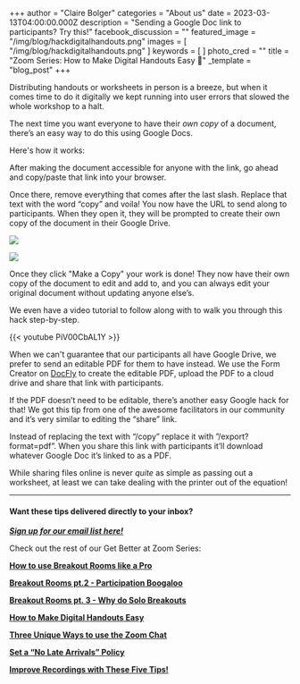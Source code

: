 +++
author = "Claire Bolger"
categories = "About us"
date = 2023-03-13T04:00:00.000Z
description = "Sending a Google Doc link to participants? Try this!"
facebook_discussion = ""
featured_image = "/img/blog/hackdigitalhandouts.png"
images = [ "/img/blog/hackdigitalhandouts.png" ]
keywords = [ ]
photo_cred = ""
title = "Zoom Series: How to Make Digital Handouts Easy 💯"
_template = "blog_post"
+++

Distributing handouts or worksheets in person is a breeze, but when it comes time to do it digitally we kept running into user errors that slowed the whole workshop to a halt.

The next time you want everyone to have their _own copy_ of a document, there’s an easy way to do this using Google Docs.

Here's how it works:

After making the document accessible for anyone with the link, go ahead and copy/paste that link into your browser.

Once there, remove everything that comes after the last slash. Replace that text with the word “copy” and voila! You now have the URL to send along to participants. When they open it, they will be prompted to create their own copy of the document in their Google Drive.

![](/img/blog/digitalhandoutstep1.jpeg)

![](/img/blog/googledocimagecopy.jpeg)

Once they click "Make a Copy" your work is done! They now have their own copy of the document to edit and add to, and you can always edit your original document without updating anyone else’s.

We even have a video tutorial to follow along with to walk you through this hack step-by-step.

{{< youtube PiV00CbAL1Y >}}

When we can't guarantee that our participants all have Google Drive, we prefer to send an editable PDF for them to have instead. We use the Form Creator on [DocFly](https://www.docfly.com/) to create the editable PDF, upload the PDF to a cloud drive and share that link with participants.

If the PDF doesn’t need to be editable, there’s another easy Google hack for that! We got this tip from one of the awesome facilitators in our community and it’s very similar to editing the “share” link.

Instead of replacing the text with “/copy” replace it with ”/export?format=pdf”. When you share this link with participants it’ll download whatever Google Doc it’s linked to as a PDF.

While sharing files online is never _quite_ as simple as passing out a worksheet, at least we can take dealing with the printer out of the equation!

***

#### Want these tips delivered directly to your inbox?

[**_Sign up for our email list here!_**](https://facilitatorcards.ck.page/6e80ec00fe)

Check out the rest of our Get Better at Zoom Series:

[**How to use Breakout Rooms like a Pro**](https://www.facilitator.cards/blog/zoom-series-how-to-use-breakout-rooms-like-a-pro/)

[**Breakout Rooms pt.2 - Participation Boogaloo**](https://www.facilitator.cards/blog/zoom-series-how-to-avoid-drop-off-in-breakout-rooms/)

[**Breakout Rooms pt. 3 - Why do Solo Breakouts**](https://www.facilitator.cards/blog/zoom-series-the-power-of-solo-break-out-rooms/)

[**How to Make Digital Handouts Easy**](https://www.facilitator.cards/blog/how-to-make-digital-handouts-easy/)

[**Three Unique Ways to use the Zoom Chat**](https://www.facilitator.cards/blog/three-unique-ways-to-use-the-zoom-chat/)

[**Set a “No Late Arrivals” Policy**](https://www.facilitator.cards/blog/zoom-series-set-a-no-late-arrivals-policy/)

[**Improve Recordings with These Five Tips!**](https://www.facilitator.cards/blog/zoom-series-improve-recordings-with-these-five-tips/)
